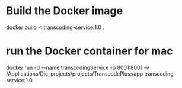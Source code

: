 # Build the Docker image
docker build -t transcoding-service:1.0 .

# run the Docker container for mac 
docker run -d --name transcodingService -p 8001:8001 -v /Applications/Dic_projects/projects/TranscodePlus:/app transcoding-service:1.0
